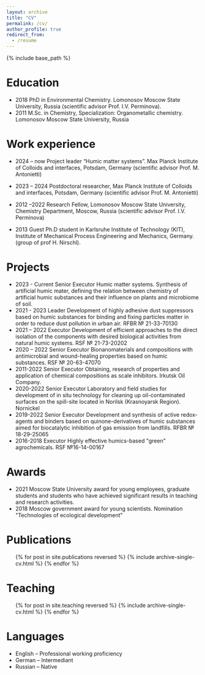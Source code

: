 ```yaml
---
layout: archive
title: "CV"
permalink: /cv/
author_profile: true
redirect_from:
  - /resume
---
```


{% include base_path %}

Education
======
* 2018	PhD in Environmental Chemistry. Lomonosov Moscow State University, Russia (scientific advisor Prof. I.V. Perminova).
* 2011	M.Sc. in Chemistry, Specialization: Organometallic chemistry. Lomonosov Moscow State University, Russia


Work experience
======
* 2024 – now	Project leader “Humic matter systems”. Max Planck Institute of Colloids and interfaces, Potsdam, Germany (scientific advisor Prof. M. Antonietti)

* 2023 – 2024	Postdoctoral researcher, Max Planck Institute of Colloids and interfaces, Potsdam, Germany (scientific advisor Prof. M. Antonietti)

* 2012 –2022	Research Fellow, Lomonosov Moscow State University, Chemistry Department, Moscow, Russia (scientific advisor Prof. I.V. Perminova)

* 2013	Guest Ph.D student in Karlsruhe Institute of Technology (KIT), Institute of Mechanical Process Engineering and Mechanics, Germany. (group of prof H. Nirschl).


Projects
======
* 2023 - Current
Senior Executor	Humic matter systems. Synthesis of artificial humic mater, defining the relation between chemistry of artificial humic substances and their influence on plants and microbiome of soil. 
* 2021 - 2023 Leader	Development of highly adhesive dust suppressors based on humic substances for binding and fixing particles matter in order to reduce dust pollution in urban air. RFBR № 21-33-70130
* 2021 – 2022
Executor	Development of efficient approaches to the direct isolation of the components with desired biological activities from natural humic systems. RSF № 21-73-20202
* 2020 – 2022
Senior Executor	Bionanomaterials and compositions with antimicrobial and wound-healing properties based on humic substances. RSF № 20-63-47070
* 2011-2022
Senior Executor	Obtaining, research of properties and application of chemical compositions as scale inhibitors. Irkutsk Oil Company.
* 2020-2022
Senior Executor	Laboratory and field studies for development of in situ technology for cleaning up oil-contaminated surfaces on the spill-site located in Norilsk (Krasnoyarsk Region). Nornickel
* 2019-2022
Senior Executor	Development and synthesis of active redox-agents and binders based on quinone-derivatives of humic substances aimed for biocatalytic inhibition of gas emission from landfills. RFBR № 18-29-25065
* 2016-2018
Executor	Highly effective humics-based "green" agrochemicals. RSF №16-14-00167


Awards
======
* 2021	Moscow State University award for young employees, graduate students and students who have achieved significant results in teaching and research activities.
* 2018	Moscow government award for young scientists. Nomination "Technologies of ecological development" 


Publications
======
  <ul>{% for post in site.publications reversed %}
    {% include archive-single-cv.html %}
  {% endfor %}</ul>

  
Teaching
======
  <ul>{% for post in site.teaching reversed %}
    {% include archive-single-cv.html %}
  {% endfor %}</ul>
  
Languages
======
* English – Professional working proficiency
* German – Intermediant 
* Russian – Native

